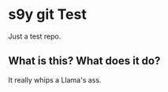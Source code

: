 # s9y git Test

Just a test repo.

## What is this? What does it do?

It really whips a Llama's ass.
